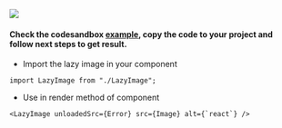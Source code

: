 ![](https://i.ibb.co/DtbLVMN/Purple-and-White-Math-Tutor-Bordered-Linked-In-Banner.png)

#### Check the codesandbox [example](https://codesandbox.io/s/zen-dijkstra-jh20d?file=/src/App.js), copy the code to your project and follow next steps to get result.

- Import the lazy image in your component

```
import LazyImage from "./LazyImage";
```

- Use in render method of component

```
<LazyImage unloadedSrc={Error} src={Image} alt={`react`} />
```

